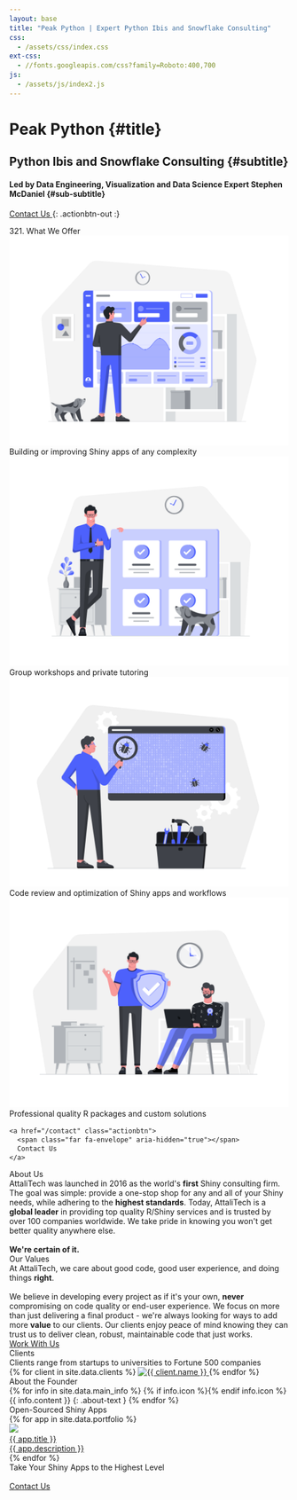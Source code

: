 ```yaml
---
layout: base
title: "Peak Python | Expert Python Ibis and Snowflake Consulting"
css:
  - /assets/css/index.css
ext-css:
  - //fonts.googleapis.com/css?family=Roboto:400,700
js:
  - /assets/js/index2.js
---
```

<style>    #container {
        position: relative;
    }
    
    #tsparticles {
        position: absolute;
        top: 0;
        left: 0;
        bottom: 0;
        right: 0;
        padding: 0;
        margin: 0;
        z-index: 0; /* if you use -1 you have to set to `"window"` the interactivity.detectsOn property */
    }
    
    #your-div {
        position: absolute;
        top: 0;
        left: 0;
        z-index: 1;
    }
    </style>
    
<div id="header" class="cut1" markdown="1">

<div id="header-inner" markdown="1">

# Peak Python {#title}

## Python Ibis and Snowflake Consulting {#subtitle}

#### Led by Data Engineering, Visualization and Data Science Expert Stephen McDaniel {#sub-subtitle}

<a href="/contact" class="actionbtn">
  <span class="far fa-envelope" aria-hidden="true"></span>
  Contact Us
</a>
{: .actionbtn-out :}

</div>

<div id="tsparticles"></div>
<script src="https://cdn.jsdelivr.net/npm/tsparticles-slim@2.0.6/tsparticles.slim.bundle.min.js"></script>
<script type="text/javascript">
const options = {
interactivity: {
  events: {
    onClick: {
      // this handles the mouse click event
      enable: true,
      mode: "push", // this adds particles
    },
    onHover: {
      // this handles the mouse hover event
      enable: true,
      mode: "repulse", // this make particles move away from the mouse
    },
  },
  modes: {
    push: {
      quantity: 7, // number of particles to add
    },
    repulse: {
      distance: 100, // the distance of the particles from the mouse
    },
  },
},
particles: {
  links: {
    enable: true, // this enables links between particles
    opacity: 0.3,
    distance: 200,
  },
  move: {
    enable: true, // this makes particles move
    speed: { min: 0.1, max: 1 }, // this is the speed of the particles
  },
  opacity: {
    value: { min: 0.2, max: 0.8 }, // this sets the opacity of the particles
  },
  size: {
    value: { min: 1, max: 7 }, // this sets the size of the particles
  },
},
};

// tsParticles.load has two parameters, the first one is the id of the container, the second one is an object with the options
tsParticles.load("tsparticles", options);
</script>
</div>

<div id="main-sections">

<div id="services-out" class="page-section cut1">
  <div id="services">
    <div class="section-title">321. What We Offer</div>
    <div id="services-list">
      <div class="service">
        <img class="service-img" alt="Service image" src="/assets/img/scale-flexiple/Complex dashboard.png" />
        <div class="service-text">Building or improving Shiny apps of any complexity</div>
      </div>
      <div class="service">
        <img class="service-img" alt="Service image" src="/assets/img/scale-flexiple/Successful completion of project.png" />
        <div class="service-text">Group workshops and private tutoring</div>
      </div>
      <div id="services-break"></div>
      <div class="service">
        <img class="service-img" alt="Service image" src="/assets/img/scale-flexiple/Bug tracking.png" />
        <div class="service-text">Code review and optimization of Shiny apps and workflows</div>
      </div>
      <div class="service">
        <img class="service-img" alt="Service image" src="/assets/img/scale-flexiple/Work risk-free.png" />
        <div class="service-text">Professional quality R packages and custom solutions</div>
      </div>
    </div>

    <a href="/contact" class="actionbtn">
      <span class="far fa-envelope" aria-hidden="true"></span>
      Contact Us
    </a>
  </div>
</div>

<div class="cut-buffer aboutus-buffer"></div>

<div id="aboutus-out" class="page-section grey-section cut2">
  <div id="aboutus">
    <div class="section-title">About Us</div>
    <div id="aboutus-text">
      AttaliTech was launched in 2016 as the world's <b>first</b> Shiny consulting firm. The goal was simple: provide a one-stop shop for any and all of your Shiny needs, while adhering to the <b>highest standards</b>. Today, AttaliTech is a <b>global leader</b> in providing top quality R/Shiny services and is trusted by over 100 companies worldwide. We take pride in knowing you won't get better quality anywhere else.<br/><br/><b>We're certain of it.</b>
    </div>
  </div>
</div>

<div class="cut-buffer values-buffer"></div>

<div id="values-out" class="page-section cut2">
  <div id="values">
	  <div class="section-title">Our Values</div>
    <div id="values-text">
      At AttaliTech, we care about good code, good user experience, and doing things <b>right</b>.<br/><br/>
      We believe in developing every project as if it's your own, <b>never </b>compromising on code quality or end-user experience. We focus on more than just delivering a final product - we're always looking for ways to add more <b>value</b> to our clients. Our clients enjoy peace of mind knowing they can trust us to deliver clean, robust, maintainable code that just works.
    </div>
    <a href="/contact" class="actionbtn">
      Work With Us
    </a>
  </div>
</div>

<div id="clients-out" class="page-section cut1">
  <div id="clients">
    <div class="section-title">Clients</div>
    <div id="clients-subtitle">Clients range from startups to universities to Fortune 500 companies</div>
    <div id="client-logos">
      {% for client in site.data.clients %}
        <a class="client-img" href="{{ client.url }}" title="{{ client.name }}">
          <img alt="{{ client.name }}" src="/assets/img/logos/{{ client.img }}" />
        </a>
      {% endfor %}
    </div>
  </div>
</div>

<div class="cut-buffer"></div>

<div id="aboutme-section-out" class="page-section grey-section cut2">
  <div id="aboutme-section">
    <div class="section-title">About the Founder</div>
	<div id="aboutme-list" markdown="1">
{% for info in site.data.main_info %}
{% if info.icon %}<span class="about-icon fa-fw {{ info.icon }}" aria-hidden="true"></span>{% endif info.icon %}
<span class="about-content">{{ info.content }}</span>
{: .about-text }
{% endfor %}
</div>
  </div>
</div>

<div class="cut-buffer portfolio-buffer"></div>

<div id="portfolio-out" class="page-section grey-section">
  <div id="portfolio">
    <div class="section-title">
      Open-Sourced Shiny Apps
    </div>
    <div id="shinyapps-big">
      {% for app in site.data.portfolio %}
	    <div class="shinyapp">
          <a class="applink" href="{{ app.url }}">
            <img class="appimg" src="/assets/img/screenshots/{{ app.img }}" />
            <div class="apptitle">{{ app.title }}</div>
            <div class="appdesc">{{ app.description }}</div>
          </a>
        </div>
	  {% endfor %}
    </div>
  </div>
</div>

<div id="cta-out" class="page-section">
  <div id="cta">
    <div class="section-title">Take Your Shiny Apps to the Highest Level</div><br/>
  </div>
  <a href="/contact" class="actionbtn">
    <span class="far fa-envelope" aria-hidden="true"></span>
    Contact Us
  </a>
</div>

</div>
